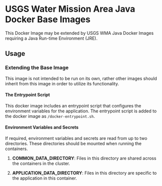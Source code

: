 # USGS Water Mission Area Java Docker Base Images

This Docker Image may be extended by USGS WMA Java Docker Images requiring a Java Run-time Environment (JRE).

## Usage
### Extending the Base Image
This image is not intended to be run on its own, rather other images should inherit from this image in order to utilize its functionality. 

#### The Entrypoint Script
This docker image includes an entrypoint script that configures the environment variables for the application. The entrypoint script is added to the docker image as `/docker-entrypoint.sh`. 

#### Environment Variables and Secrets
If required, environment variables and secrets are read from up to two directories. These directories should be mounted when running the containers.

1. **COMMON_DATA_DIRECTORY**: Files in this directory are shared across the containers in the cluster.

2. **APPLICATION_DATA_DIRECTORY**: Files in this directory are specific to the application in this container.
